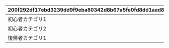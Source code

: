|200f292df17ebd3239dd9f9eba80342d8b67a5fe0fd8dd1aad858067e050804c|314645158c8cdc7e2e7bb019f47f494e274e3e884d4a811557cc1587a22d87c0|901804d1e2f3d39b6561aa420cbd52fc8885bffac45f8ae2d3fbcfac2ff352dd|3e3a7cb676a4ce14f2f22d74490dd71b9a527f16287e4df933ca0449fba47fbe|969d592e366f821ea0823d7a7d5cfe99ab9fd2cf85f8c772cd4ce682de202c32|a976cf4cd93f2c3a31b6d201618abf1dcd402a0807e0ecd411296b4f29cf9e1d|
| --- | --- | --- | --- | --- | --- |
|初心者カテゴリ1|1|10107009|0|101||
|初心者カテゴリ2|1|0|101|102|メインストーリー第1部のミッション報酬を全て受け取ると解放。|
|復帰者カテゴリ1|2|0|0|201||